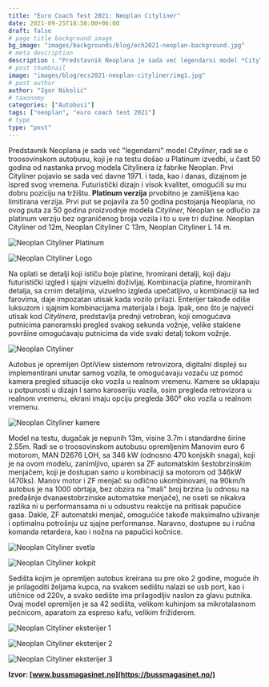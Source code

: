```yaml
---
title: "Euro Coach Test 2021: Neoplan Cityliner"
date: 2021-09-25T18:50:00+06:00
draft: false
# page title background image
bg_image: "images/backgrounds/blog/ech2021-neoplan-background.jpg"
# meta description
description : "Predstavnik Neoplana je sada već legendarni model *Cityliner*, radi se o troosovinskom autobusu, koji je na testu došao u *Platinum* izvedbi, u čast 50 godina od nastanka prvog modela Citylinera iz fabrike Neoplan."
# post thumbnail
image: "images/blog/ecs2021-neoplan-cityliner/img1.jpg"
# post author
author: "Igor Nikolić"
# taxonomy
categories: ["Autobusi"]
tags: ["neoplan", "euro coach test 2021"]
# type
type: "post"
---
```

 
Predstavnik Neoplana je sada već "legendarni" model *Cityliner*, radi se o troosovinskom autobusu, koji je na testu došao u Platinum izvedbi, u čast 50 godina od nastanka prvog modela Citylinera iz fabrike Neoplan. Prvi Cityliner pojavio se sada već davne 1971. i tada, kao i danas, dizajnom je ispred svog vremena. Futuristički dizajn i visok kvalitet, omogućili su mu dobru poziciju na tržištu. **Platinum verzija** prvobitno je zamišljena kao limitirana verzija. Prvi put se pojavila za 50 godina postojanja Neoplana, no ovog puta za 50 godina proizvodnje modela *Cityliner*, Neoplan se odlučio za platinum verziju bez ograničenog broja vozila i to u sve tri dužine. Neoplan Cityliner od 12m, Neoplan Cityliner C 13m, Neoplan Cityliner L 14 m.

![Neoplan Cityliner Platinum](/images/blog/ecs2021-neoplan-cityliner/img2.jpg "Neoplan Cityliner Platinum")

![Neoplan Cityliner Logo](/images/blog/ecs2021-neoplan-cityliner/img3.jpg "Neoplan Cityliner Logo")

Na oplati se detalji koji ističu boje platine, hromirani detalji, koji daju futuristički izgled i sjajni vizuelni doživljaj. Kombinacija platine, hromiranih detalja, sa crnim detaljima, vizuelno izgleda upečatljivo, u kombinaciji sa led farovima, daje impozatan utisak kada vozilo prilazi. Enterijer takođe odiše luksuzom i sjajnim kombinacijama materijala i boja. Ipak, ono što je najveći utisak kod *Citylinera*, predstavlja prednji vetrobran, koji omogućava putnicima panoramski pregled svakog sekunda vožnje, velike staklene površine omogućavaju putnicima da vide svaki detalj tokom vožnje.

![Neoplan Cityliner](/images/blog/ecs2021-neoplan-cityliner/img4.jpg "Neoplan Cityliner")

Autobus je opremljen OptiView sistemom retrovizora, digitalni displeji su implementirani unutar samog vozila, te omogućavaju vozaču uz pomoć kamera pregled situacije oko vozila u realnom vremenu. Kamere se uklapaju u potpunosti u dizajn I samo karoseriju vozila, osim pregleda retrovizora u realnom vremenu, ekrani imaju opciju pregleda 360° oko vozila u realnom vremenu.

![Neoplan Cityliner kamere](/images/blog/ecs2021-neoplan-cityliner/img5.jpg "Neoplan Cityliner kamere")

Model na testu, dugačak je nepunih 13m, visine 3.7m i standardne širine 2.55m. Radi se o troosovinskom autobusu opremljenim Manovim euro 6 motorom, MAN D2676 LOH, sa 346 kW (odnosno 470 konjskih snaga), koji je na ovom modelu, zanimljivo, uparen sa ZF automatskim šestobrzinskim menjačem, koji je dostupan samo u kombinaciji sa motorom od 346kW (470ks). Manov motor i ZF menjač su odlično ukombinovani, na 90km/h autobus je na 1000 obrtaja, bez obzira na "mali" broj brzina (u odnosu na pređašnje dvanaestobrzinske automatske menjače), ne oseti se nikakva razlika ni u performansama ni u odsustvu reakcije na pritisak papučice gasa. Dakle, ZF automatski menjač, omogućiće takođe maksimalno uživanje i optimalnu potrošnju uz sjajne performanse. Naravno, dostupne su i ručna komanda retardera, kao i nožna na papučici kočnice.

![Neoplan Cityliner svetla](/images/blog/ecs2021-neoplan-cityliner/img6.jpg "Neoplan Cityliner svetla")

![Neoplan Cityliner kokpit](/images/blog/ecs2021-neoplan-cityliner/img7.jpg "Neoplan Cityliner kokpit")

Sedišta kojim je opremljen autobus kreirana su pre oko 2 godine, moguće ih je prilagoditi željama kupca, na svakom sedištu nalazi se usb port, kao i utičnice od 220v, a svako sedište ima prilagodljiv naslon za glavu putnika. Ovaj model opremljen je sa 42 sedišta, velikom kuhinjom sa mikrotalasnom pećnicom, aparatom za espreso kafu, velikim frižiderom.

![Neoplan Cityliner eksterijer 1](/images/blog/ecs2021-neoplan-cityliner/img8.jpg "Neoplan Cityliner eksterijer 1")

![Neoplan Cityliner eksterijer 2](/images/blog/ecs2021-neoplan-cityliner/img9.jpg "Neoplan Cityliner eksterijer 2")

![Neoplan Cityliner eksterijer 3](/images/blog/ecs2021-neoplan-cityliner/img10.jpg "Neoplan Cityliner eksterijer 3")

**Izvor: [www.bussmagasinet.no](https://bussmagasinet.no/)**